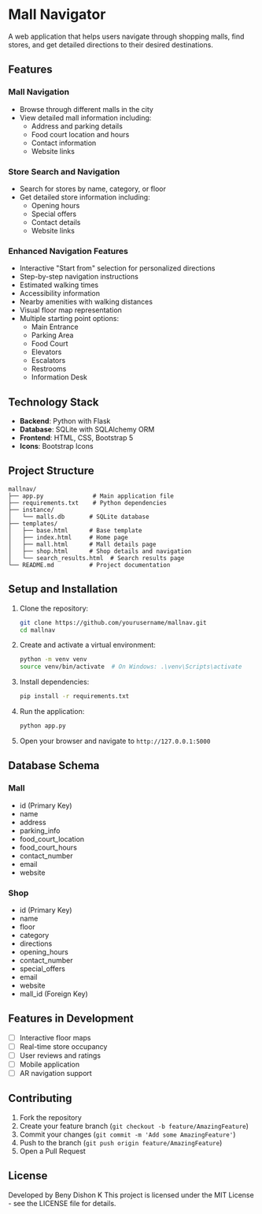 # Mall Navigator

A web application that helps users navigate through shopping malls, find stores, and get detailed directions to their desired destinations.

## Features

### Mall Navigation

- Browse through different malls in the city
- View detailed mall information including:
  - Address and parking details
  - Food court location and hours
  - Contact information
  - Website links

### Store Search and Navigation

- Search for stores by name, category, or floor
- Get detailed store information including:
  - Opening hours
  - Special offers
  - Contact details
  - Website links

### Enhanced Navigation Features

- Interactive "Start from" selection for personalized directions
- Step-by-step navigation instructions
- Estimated walking times
- Accessibility information
- Nearby amenities with walking distances
- Visual floor map representation
- Multiple starting point options:
  - Main Entrance
  - Parking Area
  - Food Court
  - Elevators
  - Escalators
  - Restrooms
  - Information Desk

## Technology Stack

- **Backend**: Python with Flask
- **Database**: SQLite with SQLAlchemy ORM
- **Frontend**: HTML, CSS, Bootstrap 5
- **Icons**: Bootstrap Icons

## Project Structure

```
mallnav/
├── app.py              # Main application file
├── requirements.txt    # Python dependencies
├── instance/
│   └── malls.db       # SQLite database
├── templates/
│   ├── base.html      # Base template
│   ├── index.html     # Home page
│   ├── mall.html      # Mall details page
│   ├── shop.html      # Shop details and navigation
│   └── search_results.html  # Search results page
└── README.md          # Project documentation
```

## Setup and Installation

1. Clone the repository:

   ```bash
   git clone https://github.com/yourusername/mallnav.git
   cd mallnav
   ```

2. Create and activate a virtual environment:

   ```bash
   python -m venv venv
   source venv/bin/activate  # On Windows: .\venv\Scripts\activate
   ```

3. Install dependencies:

   ```bash
   pip install -r requirements.txt
   ```

4. Run the application:

   ```bash
   python app.py
   ```

5. Open your browser and navigate to `http://127.0.0.1:5000`

## Database Schema

### Mall

- id (Primary Key)
- name
- address
- parking_info
- food_court_location
- food_court_hours
- contact_number
- email
- website

### Shop

- id (Primary Key)
- name
- floor
- category
- directions
- opening_hours
- contact_number
- special_offers
- email
- website
- mall_id (Foreign Key)

## Features in Development

- [ ] Interactive floor maps
- [ ] Real-time store occupancy
- [ ] User reviews and ratings
- [ ] Mobile application
- [ ] AR navigation support

## Contributing

1. Fork the repository
2. Create your feature branch (`git checkout -b feature/AmazingFeature`)
3. Commit your changes (`git commit -m 'Add some AmazingFeature'`)
4. Push to the branch (`git push origin feature/AmazingFeature`)
5. Open a Pull Request

## License

Developed by Beny Dishon K
This project is licensed under the MIT License - see the LICENSE file for details.
